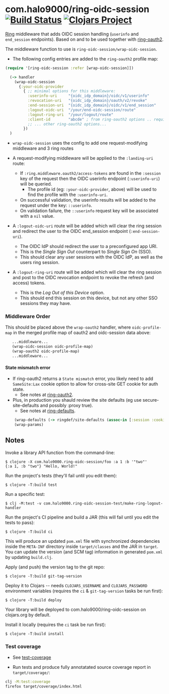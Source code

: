 # com.halo9000/ring-oidc-session  [![Build Status](https://github.com/intronic/ring-oidc-session/actions/workflows/test.yml/badge.svg)](https://github.com/intronic/ring-oidc-session/actions/workflows/test.yml)  [![Clojars Project](https://img.shields.io/clojars/v/com.halo9000/ring-oidc-session.svg)](https://clojars.org/com.halo9000/ring-oidc-session)

[Ring][] middleware that adds OIDC session handling (`userinfo` and `end_session` endpoints).
Based on and to be used together with  [ring-oauth2][].

The middleware function to use is `ring-oidc-session/wrap-oidc-session`.

* The following config entries are added to the `ring-oauth2` profile map:

```clojure
(require '[ring-oidc-session :refer [wrap-oidc-session]])

  (-> handler
    (wrap-oidc-session
      {:your-oidc-provider
        { ;; minimal options for this middleware:
          :userinfo-uri     "{oidc_idp_domain}/oidc/v1/userinfo"
          :revocation-uri   "{oidc_idp_domain}/oauth/v2/revoke"
          :end-session-uri  "{oidc_idp_domain}/oidc/v1/end_session"
          :logout-oidc-uri  "/your/end-oidc-session/route"
          :logout-ring-uri  "/your/logout/route"
          :client-id        "abcde" ; from ring-oauth2 options .. required for revocation endpoint
          ;; ... other ring-oauth2 options...
        })
  )
```

* `wrap-oidc-session` uses the config to add one request-modifying middleware and 3 ring routes

* A request-modifying middleware will be applied to the `:landing-uri` route:
  * If `:ring.middleware.oauth2/access-tokens` are found in the `:session` key of the request then the OIDC userinfo endpoint (`:userinfo-uri`) will be queried.
    * The profile id (eg: `:your-oidc-provider`, above) will be used to find the profile with the `:userinfo-uri`.
  * On successful validation, the userinfo results will be added to the request under the key: `::userinfo`.
  * On validation failure, the `::userinfo` request key will be associated with a `nil` value.

* A `:logout-oidc-uri` route will be added which will clear the ring session and redirect the user to the OIDC end_session endpoint (`:end-session-uri`).
  * The OIDC IdP should redirect the user to a preconfigured app URI.
  * This is the *Single Sign Out* counterpart to *Single Sign On* (SSO).
  * This should clear any user sessions with the OIDC IdP, as well as the users ring session.

* A `:logout-ring-uri` route will be added which will clear the ring session and post to the OIDC revocation endpoint to revoke the refresh (and access) tokens.
  * This is the *Log Out of this Device* option.
  * This should end this session on this device, but not any other SSO sessions they may have.

[ring]: https://github.com/ring-clojure/ring
[oauth 2.0]: https://oauth.net/2/
[ring-oauth2]: https://github.com/weavejester/ring-oauth2

### Middleware Order

This should be placed above the `wrap-oauth2` handler, where `oidc-profile-map` in the merged profile map of oauth2 and oidc-session data above:

```clojure
   ...middleware...
   (wrap-oidc-session oidc-profile-map)
   (wrap-oauth2 oidc-profile-map)
   ...middleware...
```
#### State mismatch error

* If ring-oauth2 returns a `State mismatch` error, you likely need to add `SameSite:Lax` cookie option
  to allow for cross-site GET cookie for auth state.
  * See notes at [ring-oauth2][].
* Plus, in production you shauld review the site defaults (eg use secure-site-defaults and possibly :proxy true).
  * See notes at [ring-defaults][].

```clojure
    (wrap-defaults (-> ringdef/site-defaults (assoc-in [:session :cookie-attrs :same-site] :lax)))
    (wrap-params)
```
[ring-defaults]: https://github.com/ring-clojure/ring-defaults

## Notes

Invoke a library API function from the command-line:

    $ clojure -X com.halo9000.ring-oidc-session/foo :a 1 :b '"two"'
    {:a 1, :b "two"} "Hello, World!"

Run the project's tests (they'll fail until you edit them):

    $ clojure -T:build test

Run a specific test:

    $ clj -M:test -v com.halo9000.ring-oidc-session-test/make-ring-logout-handler

Run the project's CI pipeline and build a JAR (this will fail until you edit the tests to pass):

    $ clojure -T:build ci

This will produce an updated `pom.xml` file with synchronized dependencies inside the `META-INF`
directory inside `target/classes` and the JAR in `target`. You can update the version (and SCM tag)
information in generated `pom.xml` by updating `build.clj`.

Apply (and push) the version tag to the git repo:

    $ clojure -T:build git-tag-version

Deploy it to Clojars -- needs `CLOJARS_USERNAME` and `CLOJARS_PASSWORD` environment
variables (requires the `ci` & `git-tag-version` tasks be run first):

    $ clojure -T:build deploy

Your library will be deployed to com.halo9000/ring-oidc-session on clojars.org by default.

Install it locally (requires the `ci` task be run first):

    $ clojure -T:build install

### Test coverage

* See [test-coverage][]

* Run tests and produce fully annotatated source coverage report in `target/coverage/`:

```bash
clj -M:test:coverage
firefox target/coverage/index.html
```

[test-coverage]: https://github.com/cloverage/cloverage
